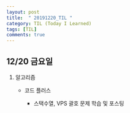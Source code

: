 ```yaml
---
layout: post
title:  " 20191220_TIL "
category: TIL (Today I Learned)
tags: [TIL]
comments: true
---
```




## 12/20 금요일



1. 알고리즘
   - 코드 플러스
     
     - 스택수열, VPS 괄호 문제 학습 및 포스팅
     
     
     
     
   
   


